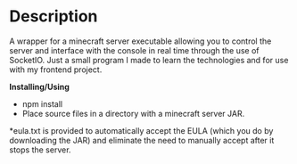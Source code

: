 # Description
A wrapper for a minecraft server executable allowing you to control the server and interface with the console in real time through the use of SocketIO. Just a small program I made to learn the technologies and for use with my frontend project.

**Installing/Using**    
- npm install
- Place source files in a directory with a minecraft server JAR. 

*eula.txt is provided to automatically accept the EULA (which you do by downloading the JAR) and eliminate the need to manually accept after it stops the server.
